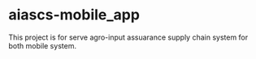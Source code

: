 # aiascs-mobile_app
This project is for serve agro-input assuarance supply chain system for both mobile system.
